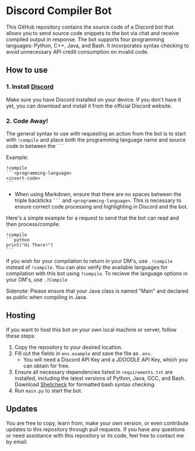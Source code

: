 # Discord Compiler Bot

This GitHub repository contains the source code of a Discord bot that allows you to send source code snippets to the bot via chat and receive compiled output in response. The bot supports four programming languages: Python, C++, Java, and Bash. It incorporates syntax checking to avoid unnecessary API credit consumption on invalid code.

## How to use

### 1. Install [Discord](https://discord.com/developers/docs/intro)

Make sure you have Discord installed on your device. If you don't have it yet, you can download and install it from the official Discord website.

### 2. Code Away!

The general syntax to use with requesting an action from the bot is to start with `!compile` and place both the programming language name and source code in between the `````` ``` ``````

Example:

    !compile
    ```<programming-language>
    <insert-code>
    ```

* When using Markdown, ensure that there are no spaces between the triple backticks `````` ``` `````` and `<programming-language>`. This is necessary to ensure correct code processing and highlighting in Discord and the bot.

Here's a simple example for a request to send that the bot can read and then process/compile:

    !compile
    ```python
    print("Hi There!")
    ```

If you wish for your compilation to return in your DM's, use `.!compile` instead of `!compile`.
You can also verify the available languages for compilation with this bot using `?compile`. To recieve the language options in your DM's, use `.?Compile`

Sidenote: Please ensure that your Java class is named "Main" and declared as public when compiling in Java.

## Hosting
If you want to host this bot on your own local machine or server, follow these steps:

1. Copy the repository to your desired location.
2. Fill out the fields in `env.example` and save the file as `.env`.
   - You will need a Discord API Key and a JDOODLE API Key, which you can obtain for free.
3. Ensure all necessary dependencies listed in `requirements.txt` are installed, including the latest versions of Python, Java, GCC, and Bash. Download [Shellcheck](https://github.com/koalaman/shellcheck) for formatted bash syntax checking.
4. Run `main.py` to start the bot.

## Updates
You are free to copy, learn from, make your own version, or even contribute updates to this repository through pull requests. If you have any questions or need assistance with this repository or its code, feel free to contact me by email.

